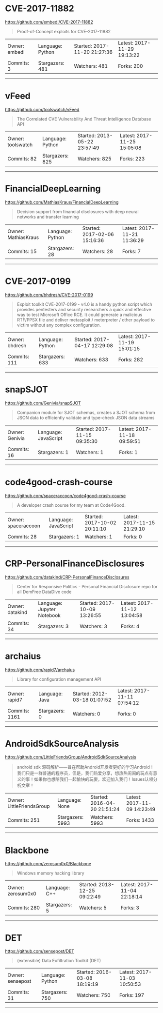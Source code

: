 # CVE-2017-11882

https://github.com/embedi/CVE-2017-11882
<blockquote>
Proof-of-Concept exploits for CVE-2017-11882
</blockquote>

<table>
<tr><td>Owner: embedi</td>
    <td>Language: Python</td>
    <td>Started: 2017-11-20 21:27:36</td>
    <td>Latest: 2017-11-29 19:13:22</td></tr>
<tr><td>Commits: 3</td>
    <td>Stargazers: 481</td>
    <td>Watchers: 481</td>
    <td>Forks: 200</td></tr>
</table>

---

# vFeed

https://github.com/toolswatch/vFeed
<blockquote>
The Correlated CVE Vulnerability And Threat Intelligence Database API
</blockquote>

<table>
<tr><td>Owner: toolswatch</td>
    <td>Language: Python</td>
    <td>Started: 2013-05-22 23:57:49</td>
    <td>Latest: 2017-11-25 15:05:08</td></tr>
<tr><td>Commits: 82</td>
    <td>Stargazers: 825</td>
    <td>Watchers: 825</td>
    <td>Forks: 223</td></tr>
</table>

---

# FinancialDeepLearning

https://github.com/MathiasKraus/FinancialDeepLearning
<blockquote>
Decision support from financial disclosures with deep neural networks and transfer learning
</blockquote>

<table>
<tr><td>Owner: MathiasKraus</td>
    <td>Language: Python</td>
    <td>Started: 2017-02-06 15:16:36</td>
    <td>Latest: 2017-11-21 11:36:29</td></tr>
<tr><td>Commits: 15</td>
    <td>Stargazers: 28</td>
    <td>Watchers: 28</td>
    <td>Forks: 7</td></tr>
</table>

---

# CVE-2017-0199

https://github.com/bhdresh/CVE-2017-0199
<blockquote>
Exploit toolkit CVE-2017-0199 - v4.0 is a handy python script which provides pentesters and security researchers a quick and effective way to test Microsoft Office RCE. It could generate a malicious RTF/PPSX file and deliver metasploit / meterpreter / other payload to victim without any complex configuration.
</blockquote>

<table>
<tr><td>Owner: bhdresh</td>
    <td>Language: Python</td>
    <td>Started: 2017-04-17 12:29:08</td>
    <td>Latest: 2017-11-19 15:01:15</td></tr>
<tr><td>Commits: 111</td>
    <td>Stargazers: 633</td>
    <td>Watchers: 633</td>
    <td>Forks: 282</td></tr>
</table>

---

# snapSJOT

https://github.com/Genivia/snapSJOT
<blockquote>
Companion module for SJOT schemas, creates a SJOT schema from JSON data to efficiently validate and type-check JSON data streams
</blockquote>

<table>
<tr><td>Owner: Genivia</td>
    <td>Language: JavaScript</td>
    <td>Started: 2017-11-15 09:35:30</td>
    <td>Latest: 2017-11-18 09:59:51</td></tr>
<tr><td>Commits: 16</td>
    <td>Stargazers: 1</td>
    <td>Watchers: 1</td>
    <td>Forks: 1</td></tr>
</table>

---

# code4good-crash-course

https://github.com/spaceraccoon/code4good-crash-course
<blockquote>
A developer crash course for my team at Code4Good.
</blockquote>

<table>
<tr><td>Owner: spaceraccoon</td>
    <td>Language: JavaScript</td>
    <td>Started: 2017-10-02 20:11:10</td>
    <td>Latest: 2017-11-15 21:29:10</td></tr>
<tr><td>Commits: 28</td>
    <td>Stargazers: 1</td>
    <td>Watchers: 1</td>
    <td>Forks: 0</td></tr>
</table>

---

# CRP-PersonalFinanceDisclosures

https://github.com/datakind/CRP-PersonalFinanceDisclosures
<blockquote>
Center for Responsive Politics - Personal Financial Disclosure repo for all DemFree DataDive code
</blockquote>

<table>
<tr><td>Owner: datakind</td>
    <td>Language: Jupyter Notebook</td>
    <td>Started: 2017-10-09 13:26:55</td>
    <td>Latest: 2017-11-12 13:04:58</td></tr>
<tr><td>Commits: 34</td>
    <td>Stargazers: 3</td>
    <td>Watchers: 3</td>
    <td>Forks: 4</td></tr>
</table>

---

# archaius

https://github.com/rapid7/archaius
<blockquote>
Library for configuration management API
</blockquote>

<table>
<tr><td>Owner: rapid7</td>
    <td>Language: Java</td>
    <td>Started: 2012-03-18 01:07:52</td>
    <td>Latest: 2017-11-11 07:54:12</td></tr>
<tr><td>Commits: 1161</td>
    <td>Stargazers: 0</td>
    <td>Watchers: 0</td>
    <td>Forks: 0</td></tr>
</table>

---

# AndroidSdkSourceAnalysis

https://github.com/LittleFriendsGroup/AndroidSdkSourceAnalysis
<blockquote>
android sdk 源码解析——旨在帮助Android开发者更好的学习Android！我们只是一群普通的程序员，但是，我们热爱分享，想热热闹闹的玩点有意义的事！如果你也想陪我们一起愉快的玩耍，欢迎加入我们！Issues认领分析文章！
</blockquote>

<table>
<tr><td>Owner: LittleFriendsGroup</td>
    <td>Language: None</td>
    <td>Started: 2016-04-20 21:51:24</td>
    <td>Latest: 2017-11-09 14:23:49</td></tr>
<tr><td>Commits: 251</td>
    <td>Stargazers: 5993</td>
    <td>Watchers: 5993</td>
    <td>Forks: 1433</td></tr>
</table>

---

# Blackbone

https://github.com/zerosum0x0/Blackbone
<blockquote>
Windows memory hacking library
</blockquote>

<table>
<tr><td>Owner: zerosum0x0</td>
    <td>Language: C++</td>
    <td>Started: 2013-12-25 09:22:49</td>
    <td>Latest: 2017-11-04 22:18:14</td></tr>
<tr><td>Commits: 280</td>
    <td>Stargazers: 5</td>
    <td>Watchers: 5</td>
    <td>Forks: 3</td></tr>
</table>

---

# DET

https://github.com/sensepost/DET
<blockquote>
(extensible) Data Exfiltration Toolkit (DET)
</blockquote>

<table>
<tr><td>Owner: sensepost</td>
    <td>Language: Python</td>
    <td>Started: 2016-03-08 18:19:19</td>
    <td>Latest: 2017-11-03 10:50:53</td></tr>
<tr><td>Commits: 31</td>
    <td>Stargazers: 750</td>
    <td>Watchers: 750</td>
    <td>Forks: 197</td></tr>
</table>

---

